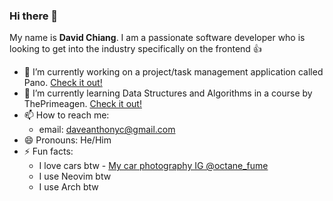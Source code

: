 ### Hi there 👋
My name is **David Chiang**.
I am a passionate software developer who is looking to get into the industry specifically on the frontend 👍

- 🔭 I’m currently working on a project/task management application called Pano. [Check it out!](https://github.com/daveanthonyc/Pano)
- 🌱 I’m currently learning Data Structures and Algorithms in a course by ThePrimeagen. [Check it out!](https://github.com/daveanthonyc/Data-Structures-And-Algorithms)
- 📫 How to reach me:
  * email: daveanthonyc@gmail.com
- 😄 Pronouns: He/Him
- ⚡ Fun facts:
  * I love cars btw - [My car photography IG @octane_fume](https://www.instagram.com/octane_fume/)
  * I use Neovim btw
  * I use Arch btw 
